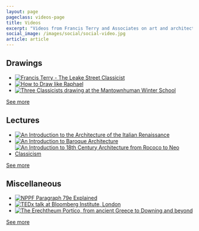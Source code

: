 ```yaml
---
layout: page
pageclass: videos-page
title: Videos
excerpt: "Videos from Francis Terry and Associates on art and architecture featuring drawings, lectures and others. Includes The Leake Street Classicist, How to Draw like Raphael and more."
social_image: /images/social/social-video.jpg
article: article
---
```


<h2>Drawings</h2>

<ul class="list">

<li class="third">
	<a class="fancybox" data-fancybox-type="iframe" href="https://www.youtube.com/embed/btm6Zq2E9OI?rel=0&autoplay=1">
		<img src="/images/videos/video-1.jpg" alt="Francis Terry - The Leake Street Classicist" />
	</a>
</li>

<li class="third">
	<a class="fancybox" data-fancybox-type="iframe" href="https://www.youtube.com/embed/6CeQcsVCFF8?rel=0&autoplay=1">
		<img src="/images/videos/video-18.jpg" alt="How to Draw like Raphael" />
	</a>
</li>

<li class="third">
	<a class="fancybox" data-fancybox-type="iframe" href="https://www.youtube.com/embed/zz9-rD6l4AI?rel=0&autoplay=1">
		<img src="/images/videos/video-3.jpg" alt="Three Classicists drawing at the Mantownhuman Winter School" />
	</a>
</li>

</ul>

<p><a href="/videos/drawings" class="button" alt="Drawings">See more</a></p>

<lineout></lineout>

<h2>Lectures</h2>

<ul class="list">

<li class="third">
	<a class="fancybox" data-fancybox-type="iframe" href="https://www.youtube.com/embed/Gft1RbURauA?rel=0&autoplay=1">
		<img src="/images/videos/video-13.jpg" alt="An Introduction to the Architecture of the Italian Renaissance" />
	</a>
</li>

<li class="third">
	<a class="fancybox" data-fancybox-type="iframe" href="https://www.youtube.com/embed/DLuUuJahflE?rel=0&autoplay=1">
		<img src="/images/videos/video-14.jpg" alt="An Introduction to Baroque Architecture" />
	</a>
</li>

<li class="third">
	<a class="fancybox" data-fancybox-type="iframe" href="https://www.youtube.com/embed/LzwJhQL8K6Y?rel=0&autoplay=1">
		<img src="/images/videos/video-15.jpg" alt="An Introduction to 18th Century Architecture from Rococo to Neo Classicism" />
	</a>
</li>

</ul>

<p><a href="/videos/lectures" class="button" alt="Lectures">See more</a></p>

<lineout></lineout>

<h2>Miscellaneous</h2>

<ul class="list">

<li class="third">
	<a class="fancybox" data-fancybox-type="iframe" href="https://www.youtube.com/embed/QIxlxSUJ8F8?rel=0&autoplay=1">
		<img src="/images/videos/video-19.jpg" alt="NPPF Paragraph 79e Explained" />
	</a>
</li>

<li class="third">
	<a class="fancybox" data-fancybox-type="iframe" href="https://youtube.com/embed/FgMOSVyjgQY?start=223&rel=0&autoplay=1">
		<img src="/images/videos/video-5.jpg" alt="TEDx talk at Bloomberg Institute, London" />
	</a>
</li>

<li class="third">
	<a class="fancybox" data-fancybox-type="iframe" href="https://www.youtube.com/embed/2H3F0NPKUHs?rel=0&autoplay=1">
		<img src="/images/videos/video-11.jpg" alt="The Erechtheum Portico, from ancient Greece to Downing and beyond" />
	</a>
</li>

</ul>

<p><a href="/videos/miscellaneous" class="button" alt="Miscellaneous">See more</a></p>

<lineout></lineout>